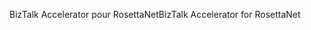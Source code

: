 <span data-ttu-id="b4750-101">BizTalk Accelerator pour RosettaNet</span><span class="sxs-lookup"><span data-stu-id="b4750-101">BizTalk Accelerator for RosettaNet</span></span>
